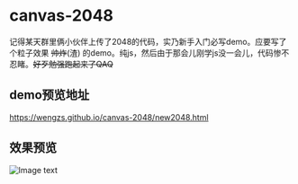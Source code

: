 # canvas-2048
记得某天群里俩小伙伴上传了2048的代码，实乃新手入门必写demo。应要写了个粒子效果 ~~帅炸~~(渣) 的demo。纯js，然后由于那会儿刚学js没一会儿，代码惨不忍睹。~~好歹勉强跑起来了QAQ~~
## demo预览地址
https://wengzs.github.io/canvas-2048/new2048.html
## 效果预览
![Image text](https://github.com/wengzs/canvas-2048/blob/master/information/start.gif)
